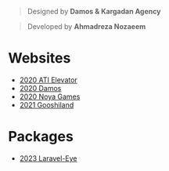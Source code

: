 > Designed by **Damos & Kargadan Agency**

> Developed by **Ahmadreza Nozaeem**

# Websites
- [2020 ATI Elevator](https://ami-hp.github.io/ati.elevator/)
- [2020 Damos](https://ami-hp.github.io/damos/)
- [2020 Noya Games](https://ami-hp.github.io/noya-games/)
- [2021 Gooshiland](https://ami-hp.github.io/gooshiland/) 

# Packages
- [2023 Laravel-Eye](https://github.com/ami-hp/laravel-eye)
